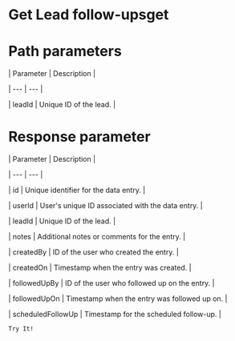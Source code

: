 # Get Lead follow-upsget

# Path parameters

| Parameter | Description |

| --- | --- |

| leadId | Unique ID of the lead. |



# Response parameter

| Parameter | Description |

| --- | --- |

| id | Unique identifier for the data entry. |

| userId | User's unique ID associated with the data entry. |

| leadId | Unique ID of the lead. |

| notes | Additional notes or comments for the entry. |

| createdBy | ID of the user who created the entry. |

| createdOn | Timestamp when the entry was created. |

| followedUpBy | ID of the user who followed up on the entry. |

| followedUpOn | Timestamp when the entry was followed up on. |

| scheduledFollowUp | Timestamp for the scheduled follow-up. |



`Try It!`